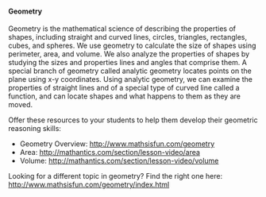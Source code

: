 #### Geometry
 
Geometry is the mathematical science of describing the properties of shapes, including straight and curved lines, circles, triangles, rectangles, cubes, and spheres. We use geometry to calculate the size of shapes using perimeter, area, and volume. We also analyze the properties of shapes by studying the sizes and properties lines and angles that comprise them. A special branch of geometry called analytic geometry locates points on the plane using x-y coordinates. Using analytic geometry, we can examine the properties of straight lines and of a special type of curved line called a function, and can locate shapes and what happens to them as they are moved.

Offer these resources to your students to help them develop their geometric reasoning skills:
* Geometry Overview: http://www.mathsisfun.com/geometry
* Area: http://mathantics.com/section/lesson-video/area
* Volume: http://mathantics.com/section/lesson-video/volume

Looking for a different topic in geometry? Find the right one here: http://www.mathsisfun.com/geometry/index.html

